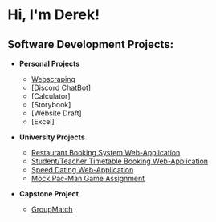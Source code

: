 <h1>Hi, I'm Derek! </h1>

<h2>Software Development Projects:</h2>

- <b>Personal Projects</b>
  - [Webscraping](githublink)
  - [Discord ChatBot]
  - [Calculator]
  - [Storybook]
  - [Website Draft]
  - [Excel]

- <b>University Projects</b>
  - [Restaurant Booking System Web-Application](https://github.com/This-is-Ben/SES1A)
  - [Student/Teacher Timetable Booking Web-Application](https://github.com/VP1996/SES-2B)
  - [Speed Dating Web-Application](https://github.com/anjalikalambe/date.io)
  - [Mock Pac-Man Game Assignment](https://github.com/Derekma1999/Assessment4)
 
- <b>Capstone Project</b>
  - [GroupMatch](https://github.com/GiorgioBaz/GroupMatch)


